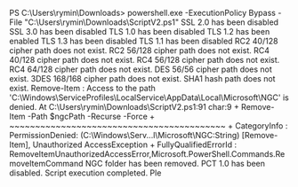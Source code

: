 PS C:\Users\rymin\Downloads> powershell.exe -ExecutionPolicy Bypass -File "C:\Users\rymin\Downloads\ScriptV2.ps1"       SSL 2.0 has been disabled                                                                                               SSL 3.0 has been disabled                                                                                               TLS 1.0 has been disabled                                                                                               TLS 1.2 has been enabled                                                                                                TLS 1.3 has been disabled                                                                                               TLS 1.1 has been disabled                                                                                               RC2 40/128 cipher path does not exist.                                                                                  RC2 56/128 cipher path does not exist.                                                                                  RC4 40/128 cipher path does not exist.                                                                                  RC4 56/128 cipher path does not exist.                                                                                  RC4 64/128 cipher path does not exist.                                                                                  DES 56/56 cipher path does not exist.                                                                                   3DES 168/168 cipher path does not exist.                                                                                SHA1 hash path does not exist.                                                                                          Remove-Item : Access to the path 'C:\Windows\ServiceProfiles\LocalService\AppData\Local\Microsoft\NGC' is denied.       At C:\Users\rymin\Downloads\ScriptV2.ps1:91 char:9                                                                      +         Remove-Item -Path $ngcPath -Recurse -Force                                                                    +         ~~~~~~~~~~~~~~~~~~~~~~~~~~~~~~~~~~~~~~~~~~                                                                        + CategoryInfo          : PermissionDenied: (C:\Windows\Serv...l\Microsoft\NGC:String) [Remove-Item], Unauthorized     AccessException                                                                                                          + FullyQualifiedErrorId : RemoveItemUnauthorizedAccessError,Microsoft.PowerShell.Commands.RemoveItemCommand
NGC folder has been removed.
PCT 1.0 has been disabled.
Script execution completed. Ple
